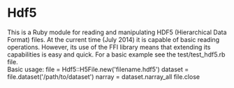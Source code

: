 
Hdf5
====

This is a Ruby module for reading and manipulating HDF5 (Hierarchical Data Format) 
files. At the current time (July 2014) it is capable of basic reading operations.
However, its use of the FFI library means that extending its capabilities is easy
and quick. For a basic example see the test/test_hdf5.rb file.  
Basic usage: 
     file = Hdf5::H5File.new('filename.hdf5')
     dataset = file.dataset('/path/to/dataset')
     narray = dataset.narray_all
     file.close
